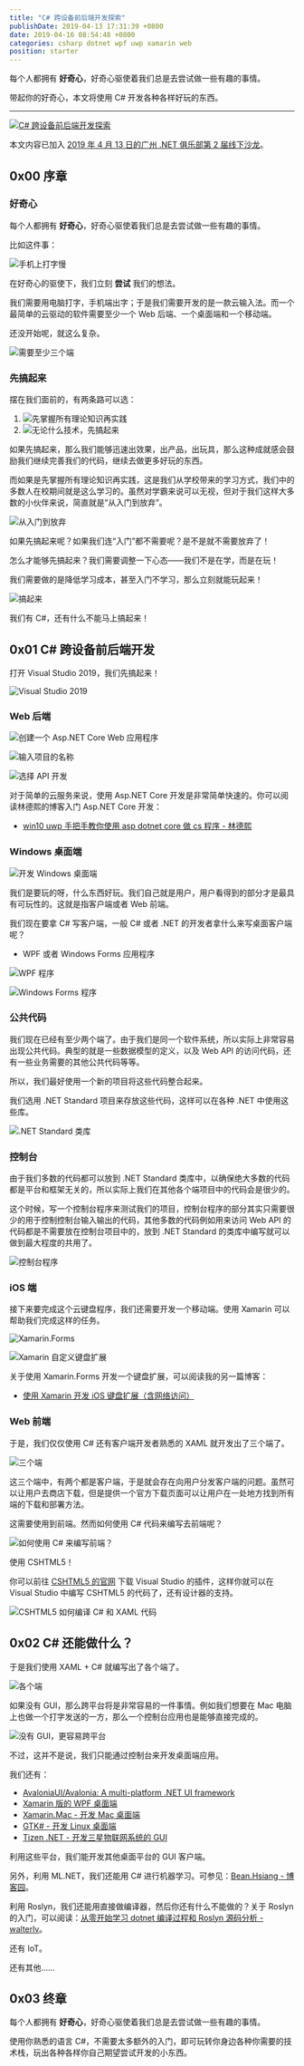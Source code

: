 ```yaml
---
title: "C# 跨设备前后端开发探索"
publishDate: 2019-04-13 17:31:39 +0800
date: 2019-04-16 08:54:48 +0800
categories: csharp dotnet wpf uwp xamarin web
position: starter
---
```


每个人都拥有 **好奇心**，好奇心驱使着我们总是去尝试做一些有趣的事情。

带起你的好奇心，本文将使用 C# 开发各种各样好玩的东西。

---

[![C# 跨设备前后端开发探索](/static/posts/2019-04-14-17-10-52.png)](http://easinote.seewo.com/linkShare?id=7dc9e588977d4764b1ea1a4112716540)

本文内容已加入 [2019 年 4 月 13 日的广州 .NET 俱乐部第 2 届线下沙龙](https://github.com/guangzhou-dotnet-club/coursewares/tree/master/%E7%AC%AC2%E5%B1%8A%E7%BA%BF%E4%B8%8B%E6%B2%99%E9%BE%99%4020190413)。

<div id="toc"></div>

## 0x00 序章

### 好奇心

每个人都拥有 **好奇心**，好奇心驱使着我们总是去尝试做一些有趣的事情。

比如这件事：

![手机上打字慢](/static/posts/2019-04-14-17-22-55.png)

在好奇心的驱使下，我们立刻 **尝试** 我们的想法。

我们需要用电脑打字，手机端出字；于是我们需要开发的是一款云输入法。而一个最简单的云驱动的软件需要至少一个 Web 后端、一个桌面端和一个移动端。

还没开始呢，就这么复杂。

![需要至少三个端](/static/posts/2019-04-14-18-12-37.png)

### 先搞起来

摆在我们面前的，有两条路可以选：

1. ![先掌握所有理论知识再实践](/static/posts/2019-04-14-18-19-52.png)
1. ![无论什么技术，先搞起来](/static/posts/2019-04-14-18-20-13.png)

如果先搞起来，那么我们能够迅速出效果，出产品，出玩具，那么这种成就感会鼓励我们继续完善我们的代码，继续去做更多好玩的东西。

而如果是先掌握所有理论知识再实践，这是我们从学校带来的学习方式，我们中的多数人在校期间就是这么学习的。虽然对学霸来说可以无视，但对于我们这样大多数的小伙伴来说，简直就是“从入门到放弃”。

![从入门到放弃](/static/posts/2019-04-14-learn-and-give-up.gif)

如果先搞起来呢？如果我们连“入门”都不需要呢？是不是就不需要放弃了！

怎么才能够先搞起来？我们需要调整一下心态——我们不是在学，而是在玩！

我们需要做的是降低学习成本，甚至入门不学习，那么立刻就能玩起来！

![搞起来](/static/posts/2019-04-14-18-31-58.png)

我们有 C#，还有什么不能马上搞起来！

## 0x01 C# 跨设备前后端开发

打开 Visual Studio 2019，我们先搞起来！

![Visual Studio 2019](/static/posts/2019-04-14-18-33-07.png)

### Web 后端

![创建一个 Asp.NET Core Web 应用程序](/static/posts/2019-04-14-18-34-25.png)

![输入项目的名称](/static/posts/2019-04-14-18-34-30.png)

![选择 API 开发](/static/posts/2019-04-14-18-34-35.png)

对于简单的云服务来说，使用 Asp.NET Core 开发是非常简单快速的。你可以阅读林德熙的博客入门 Asp.NET Core 开发：

- [win10 uwp 手把手教你使用 asp dotnet core 做 cs 程序 - 林德熙](https://blog.lindexi.com/post/win10-uwp-%E6%89%8B%E6%8A%8A%E6%89%8B%E6%95%99%E4%BD%A0%E4%BD%BF%E7%94%A8-asp-dotnet-core-%E5%81%9A-cs-%E7%A8%8B%E5%BA%8F.html)

### Windows 桌面端

![开发 Windows 桌面端](/static/posts/2019-04-14-18-37-51.png)

我们是要玩的呀，什么东西好玩。我们自己就是用户，用户看得到的部分才是最具有可玩性的。这就是指客户端或者 Web 前端。

我们现在要拿 C# 写客户端，一般 C# 或者 .NET 的开发者拿什么来写桌面客户端呢？

- WPF 或者 Windows Forms 应用程序

![WPF 程序](/static/posts/2019-04-14-18-47-01.png)

![Windows Forms 程序](/static/posts/2019-04-14-18-47-06.png)

### 公共代码

我们现在已经有至少两个端了。由于我们是同一个软件系统，所以实际上非常容易出现公共代码。典型的就是一些数据模型的定义，以及 Web API 的访问代码，还有一些业务需要的其他公共代码等等。

所以，我们最好使用一个新的项目将这些代码整合起来。

我们选用 .NET Standard 项目来存放这些代码，这样可以在各种 .NET 中使用这些库。

![.NET Standard 类库](/static/posts/2019-04-14-18-50-07.png)

### 控制台

由于我们多数的代码都可以放到 .NET Standard 类库中，以确保绝大多数的代码都是平台和框架无关的，所以实际上我们在其他各个端项目中的代码会是很少的。

这个时候，写一个控制台程序来测试我们的项目，控制台程序的部分其实只需要很少的用于控制控制台输入输出的代码，其他多数的代码例如用来访问 Web API 的代码都是不需要放在控制台项目中的，放到 .NET Standard 的类库中编写就可以做到最大程度的共用了。

![控制台程序](/static/posts/2019-04-14-18-50-24.png)

### iOS 端

接下来要完成这个云键盘程序，我们还需要开发一个移动端。使用 Xamarin 可以帮助我们完成这样的任务。

![Xamarin.Forms](/static/posts/2019-04-14-18-52-54.png)

![Xamarin 自定义键盘扩展](/static/posts/2019-04-14-18-53-09.png)

关于使用 Xamarin.Forms 开发一个键盘扩展，可以阅读我的另一篇博客：

- [使用 Xamarin 开发 iOS 键盘扩展（含网络访问）](/post/develop-ios-keyboard-extension-using-xamarin.html)

### Web 前端

于是，我们仅仅使用 C# 还有客户端开发者熟悉的 XAML 就开发出了三个端了。

![三个端](/static/posts/2019-04-14-18-55-17.png)

这三个端中，有两个都是客户端，于是就会存在向用户分发客户端的问题。虽然可以让用户去商店下载，但是提供一个官方下载页面可以让用户在一处地方找到所有端的下载和部署方法。

这需要使用到前端。然而如何使用 C# 代码来编写去前端呢？

![如何使用 C# 来编写前端？](/static/posts/2019-04-14-18-57-35.png)

使用 CSHTML5！

你可以前往 [CSHTML5 的官网](http://www.cshtml5.com/) 下载 Visual Studio 的插件，这样你就可以在 Visual Studio 中编写 CSHTML5 的代码了，还有设计器的支持。

![CSHTML5 如何编译 C# 和 XAML 代码](/static/posts/2019-04-14-18-59-14.png)

## 0x02 C# 还能做什么？

于是我们使用 XAML + C# 就编写出了各个端了。

![各个端](/static/posts/2019-04-14-19-00-57.png)

如果没有 GUI，那么跨平台将是非常容易的一件事情。例如我们想要在 Mac 电脑上也做一个打字发送的一方，那么一个控制台应用也是能够直接完成的。

![没有 GUI，更容易跨平台](/static/posts/2019-04-15-08-09-34.png)

不过，这并不是说，我们只能通过控制台来开发桌面端应用。

我们还有：

- [AvaloniaUI/Avalonia: A multi-platform .NET UI framework](https://github.com/AvaloniaUI/Avalonia)
- [Xamarin 版的 WPF 桌面端](https://docs.microsoft.com/en-us/xamarin/xamarin-forms/platform/other/wpf)
- [Xamarin.Mac - 开发 Mac 桌面端](https://docs.microsoft.com/en-us/xamarin/mac/)
- [GTK# - 开发 Linux 桌面端](https://docs.microsoft.com/en-us/xamarin/xamarin-forms/platform/other/gtk?tabs=windows)
- [Tizen .NET - 开发三星物联网系统的 GUI](https://docs.microsoft.com/en-us/xamarin/xamarin-forms/platform/other/tizen)

利用这些平台，我们能开发其他桌面平台的 GUI 客户端。

另外，利用 ML.NET，我们还能用 C# 进行机器学习。可参见：[Bean.Hsiang - 博客园](http://www.cnblogs.com/BeanHsiang/)。

利用 Roslyn，我们还能用直接做编译器，然后你还有什么不能做的？关于 Roslyn 的入门，可以阅读：[从零开始学习 dotnet 编译过程和 Roslyn 源码分析 - walterlv](https://blog.walterlv.com/post/posts-for-learning-dotnet-build-nuget-roslyn.html)。

还有 IoT。

还有其他……

## 0x03 终章

每个人都拥有 **好奇心**，好奇心驱使着我们总是去尝试做一些有趣的事情。

使用你熟悉的语言 C#，不需要太多额外的入门，即可玩转你身边各种你需要的技术栈，玩出各种各样你自己期望尝试开发的小东西。
